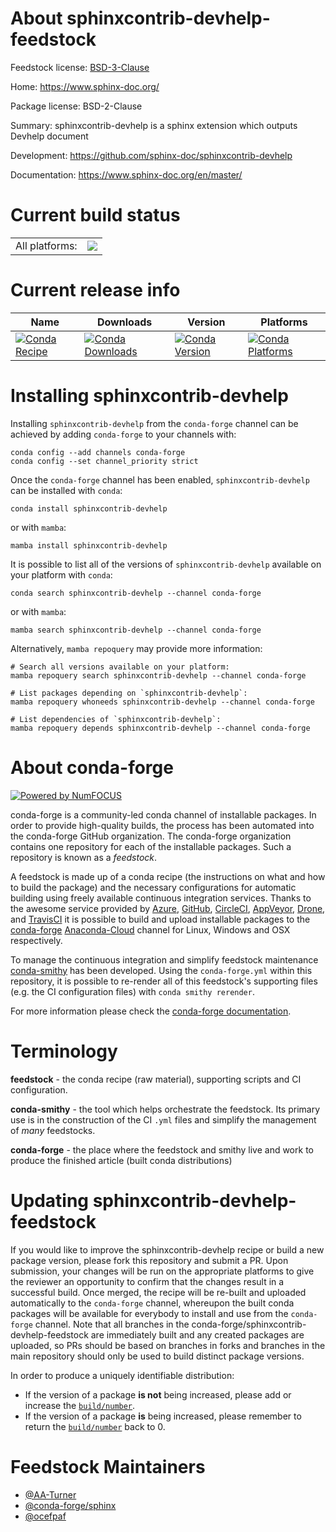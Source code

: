 About sphinxcontrib-devhelp-feedstock
=====================================

Feedstock license: [BSD-3-Clause](https://github.com/conda-forge/sphinxcontrib-devhelp-feedstock/blob/main/LICENSE.txt)

Home: https://www.sphinx-doc.org/

Package license: BSD-2-Clause

Summary: sphinxcontrib-devhelp is a sphinx extension which outputs Devhelp document

Development: https://github.com/sphinx-doc/sphinxcontrib-devhelp

Documentation: https://www.sphinx-doc.org/en/master/

Current build status
====================


<table><tr><td>All platforms:</td>
    <td>
      <a href="https://dev.azure.com/conda-forge/feedstock-builds/_build/latest?definitionId=6469&branchName=main">
        <img src="https://dev.azure.com/conda-forge/feedstock-builds/_apis/build/status/sphinxcontrib-devhelp-feedstock?branchName=main">
      </a>
    </td>
  </tr>
</table>

Current release info
====================

| Name | Downloads | Version | Platforms |
| --- | --- | --- | --- |
| [![Conda Recipe](https://img.shields.io/badge/recipe-sphinxcontrib--devhelp-green.svg)](https://anaconda.org/conda-forge/sphinxcontrib-devhelp) | [![Conda Downloads](https://img.shields.io/conda/dn/conda-forge/sphinxcontrib-devhelp.svg)](https://anaconda.org/conda-forge/sphinxcontrib-devhelp) | [![Conda Version](https://img.shields.io/conda/vn/conda-forge/sphinxcontrib-devhelp.svg)](https://anaconda.org/conda-forge/sphinxcontrib-devhelp) | [![Conda Platforms](https://img.shields.io/conda/pn/conda-forge/sphinxcontrib-devhelp.svg)](https://anaconda.org/conda-forge/sphinxcontrib-devhelp) |

Installing sphinxcontrib-devhelp
================================

Installing `sphinxcontrib-devhelp` from the `conda-forge` channel can be achieved by adding `conda-forge` to your channels with:

```
conda config --add channels conda-forge
conda config --set channel_priority strict
```

Once the `conda-forge` channel has been enabled, `sphinxcontrib-devhelp` can be installed with `conda`:

```
conda install sphinxcontrib-devhelp
```

or with `mamba`:

```
mamba install sphinxcontrib-devhelp
```

It is possible to list all of the versions of `sphinxcontrib-devhelp` available on your platform with `conda`:

```
conda search sphinxcontrib-devhelp --channel conda-forge
```

or with `mamba`:

```
mamba search sphinxcontrib-devhelp --channel conda-forge
```

Alternatively, `mamba repoquery` may provide more information:

```
# Search all versions available on your platform:
mamba repoquery search sphinxcontrib-devhelp --channel conda-forge

# List packages depending on `sphinxcontrib-devhelp`:
mamba repoquery whoneeds sphinxcontrib-devhelp --channel conda-forge

# List dependencies of `sphinxcontrib-devhelp`:
mamba repoquery depends sphinxcontrib-devhelp --channel conda-forge
```


About conda-forge
=================

[![Powered by
NumFOCUS](https://img.shields.io/badge/powered%20by-NumFOCUS-orange.svg?style=flat&colorA=E1523D&colorB=007D8A)](https://numfocus.org)

conda-forge is a community-led conda channel of installable packages.
In order to provide high-quality builds, the process has been automated into the
conda-forge GitHub organization. The conda-forge organization contains one repository
for each of the installable packages. Such a repository is known as a *feedstock*.

A feedstock is made up of a conda recipe (the instructions on what and how to build
the package) and the necessary configurations for automatic building using freely
available continuous integration services. Thanks to the awesome service provided by
[Azure](https://azure.microsoft.com/en-us/services/devops/), [GitHub](https://github.com/),
[CircleCI](https://circleci.com/), [AppVeyor](https://www.appveyor.com/),
[Drone](https://cloud.drone.io/welcome), and [TravisCI](https://travis-ci.com/)
it is possible to build and upload installable packages to the
[conda-forge](https://anaconda.org/conda-forge) [Anaconda-Cloud](https://anaconda.org/)
channel for Linux, Windows and OSX respectively.

To manage the continuous integration and simplify feedstock maintenance
[conda-smithy](https://github.com/conda-forge/conda-smithy) has been developed.
Using the ``conda-forge.yml`` within this repository, it is possible to re-render all of
this feedstock's supporting files (e.g. the CI configuration files) with ``conda smithy rerender``.

For more information please check the [conda-forge documentation](https://conda-forge.org/docs/).

Terminology
===========

**feedstock** - the conda recipe (raw material), supporting scripts and CI configuration.

**conda-smithy** - the tool which helps orchestrate the feedstock.
                   Its primary use is in the construction of the CI ``.yml`` files
                   and simplify the management of *many* feedstocks.

**conda-forge** - the place where the feedstock and smithy live and work to
                  produce the finished article (built conda distributions)


Updating sphinxcontrib-devhelp-feedstock
========================================

If you would like to improve the sphinxcontrib-devhelp recipe or build a new
package version, please fork this repository and submit a PR. Upon submission,
your changes will be run on the appropriate platforms to give the reviewer an
opportunity to confirm that the changes result in a successful build. Once
merged, the recipe will be re-built and uploaded automatically to the
`conda-forge` channel, whereupon the built conda packages will be available for
everybody to install and use from the `conda-forge` channel.
Note that all branches in the conda-forge/sphinxcontrib-devhelp-feedstock are
immediately built and any created packages are uploaded, so PRs should be based
on branches in forks and branches in the main repository should only be used to
build distinct package versions.

In order to produce a uniquely identifiable distribution:
 * If the version of a package **is not** being increased, please add or increase
   the [``build/number``](https://docs.conda.io/projects/conda-build/en/latest/resources/define-metadata.html#build-number-and-string).
 * If the version of a package **is** being increased, please remember to return
   the [``build/number``](https://docs.conda.io/projects/conda-build/en/latest/resources/define-metadata.html#build-number-and-string)
   back to 0.

Feedstock Maintainers
=====================

* [@AA-Turner](https://github.com/AA-Turner/)
* [@conda-forge/sphinx](https://github.com/conda-forge/sphinx/)
* [@ocefpaf](https://github.com/ocefpaf/)


